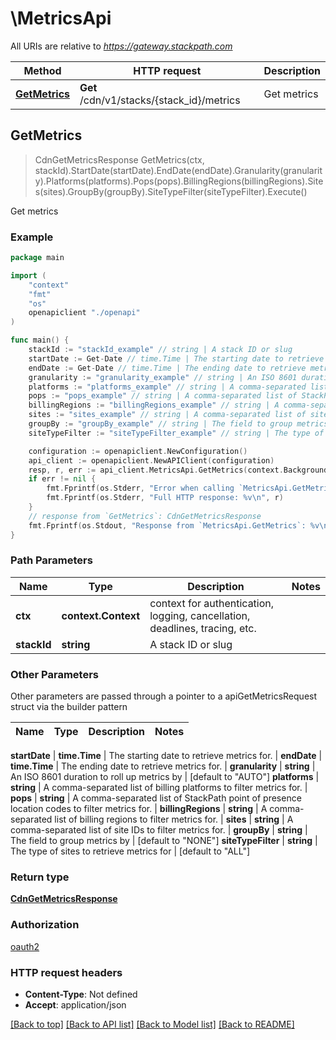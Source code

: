 # \MetricsApi

All URIs are relative to *https://gateway.stackpath.com*

Method | HTTP request | Description
------------- | ------------- | -------------
[**GetMetrics**](MetricsApi.md#GetMetrics) | **Get** /cdn/v1/stacks/{stack_id}/metrics | Get metrics



## GetMetrics

> CdnGetMetricsResponse GetMetrics(ctx, stackId).StartDate(startDate).EndDate(endDate).Granularity(granularity).Platforms(platforms).Pops(pops).BillingRegions(billingRegions).Sites(sites).GroupBy(groupBy).SiteTypeFilter(siteTypeFilter).Execute()

Get metrics



### Example

```go
package main

import (
    "context"
    "fmt"
    "os"
    openapiclient "./openapi"
)

func main() {
    stackId := "stackId_example" // string | A stack ID or slug
    startDate := Get-Date // time.Time | The starting date to retrieve metrics for. (optional)
    endDate := Get-Date // time.Time | The ending date to retrieve metrics for. (optional)
    granularity := "granularity_example" // string | An ISO 8601 duration to roll up metrics by (optional) (default to "AUTO")
    platforms := "platforms_example" // string | A comma-separated list of billing platforms to filter metrics for. (optional)
    pops := "pops_example" // string | A comma-separated list of StackPath point of presence location codes to filter metrics for. (optional)
    billingRegions := "billingRegions_example" // string | A comma-separated list of billing regions to filter metrics for. (optional)
    sites := "sites_example" // string | A comma-separated list of site IDs to filter metrics for. (optional)
    groupBy := "groupBy_example" // string | The field to group metrics by (optional) (default to "NONE")
    siteTypeFilter := "siteTypeFilter_example" // string | The type of sites to retrieve metrics for (optional) (default to "ALL")

    configuration := openapiclient.NewConfiguration()
    api_client := openapiclient.NewAPIClient(configuration)
    resp, r, err := api_client.MetricsApi.GetMetrics(context.Background(), stackId).StartDate(startDate).EndDate(endDate).Granularity(granularity).Platforms(platforms).Pops(pops).BillingRegions(billingRegions).Sites(sites).GroupBy(groupBy).SiteTypeFilter(siteTypeFilter).Execute()
    if err != nil {
        fmt.Fprintf(os.Stderr, "Error when calling `MetricsApi.GetMetrics``: %v\n", err)
        fmt.Fprintf(os.Stderr, "Full HTTP response: %v\n", r)
    }
    // response from `GetMetrics`: CdnGetMetricsResponse
    fmt.Fprintf(os.Stdout, "Response from `MetricsApi.GetMetrics`: %v\n", resp)
}
```

### Path Parameters


Name | Type | Description  | Notes
------------- | ------------- | ------------- | -------------
**ctx** | **context.Context** | context for authentication, logging, cancellation, deadlines, tracing, etc.
**stackId** | **string** | A stack ID or slug | 

### Other Parameters

Other parameters are passed through a pointer to a apiGetMetricsRequest struct via the builder pattern


Name | Type | Description  | Notes
------------- | ------------- | ------------- | -------------

 **startDate** | **time.Time** | The starting date to retrieve metrics for. | 
 **endDate** | **time.Time** | The ending date to retrieve metrics for. | 
 **granularity** | **string** | An ISO 8601 duration to roll up metrics by | [default to &quot;AUTO&quot;]
 **platforms** | **string** | A comma-separated list of billing platforms to filter metrics for. | 
 **pops** | **string** | A comma-separated list of StackPath point of presence location codes to filter metrics for. | 
 **billingRegions** | **string** | A comma-separated list of billing regions to filter metrics for. | 
 **sites** | **string** | A comma-separated list of site IDs to filter metrics for. | 
 **groupBy** | **string** | The field to group metrics by | [default to &quot;NONE&quot;]
 **siteTypeFilter** | **string** | The type of sites to retrieve metrics for | [default to &quot;ALL&quot;]

### Return type

[**CdnGetMetricsResponse**](cdnGetMetricsResponse.md)

### Authorization

[oauth2](../README.md#oauth2)

### HTTP request headers

- **Content-Type**: Not defined
- **Accept**: application/json

[[Back to top]](#) [[Back to API list]](../README.md#documentation-for-api-endpoints)
[[Back to Model list]](../README.md#documentation-for-models)
[[Back to README]](../README.md)


